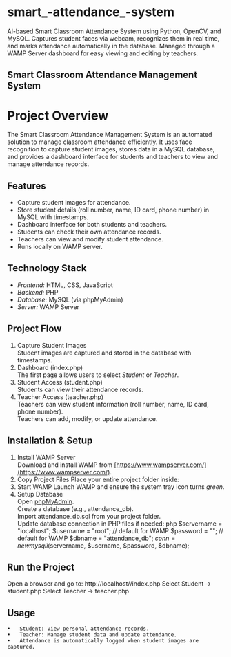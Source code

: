 # smart_-attendance_-system
AI-based Smart Classroom Attendance System using Python, OpenCV, and MySQL. Captures student faces via webcam, recognizes them in real time, and marks attendance automatically in the database. Managed through a WAMP Server dashboard for easy viewing and editing by teachers.
## Smart Classroom Attendance Management System
# Project Overview
The Smart Classroom Attendance Management System is an automated solution to manage classroom attendance efficiently. It uses face recognition to capture student images, stores data in a MySQL database, and provides a dashboard interface for students and teachers to view and manage attendance records.
## Features
- Capture student images for attendance.
- Store student details (roll number, name, ID card, phone number) in MySQL with timestamps.
- Dashboard interface for both students and teachers.
- Students can check their own attendance records.
- Teachers can view and modify student attendance.
- Runs locally on WAMP server.
## Technology Stack
- *Frontend:* HTML, CSS, JavaScript  
- *Backend:* PHP  
- *Database:* MySQL (via phpMyAdmin)  
- *Server:* WAMP Server  
## Project Flow
1. Capture Student Images  
   Student images are captured and stored in the database with timestamps.
2. Dashboard (index.php)  
   The first page allows users to select *Student* or *Teacher*.
3. Student Access (student.php)  
   Students can view their attendance records.
4. Teacher Access (teacher.php)  
   Teachers can view student information (roll number, name, ID card, phone number).  
   Teachers can add, modify, or update attendance.
## Installation & Setup
1. Install WAMP Server  
   Download and install WAMP from [https://www.wampserver.com/](https://www.wampserver.com/).  
2. Copy Project Files
   Place your entire project folder inside:
3. Start WAMP 
   Launch WAMP and ensure the system tray icon turns *green*.  
4. Setup Database  
  Open [phpMyAdmin](http://localhost/phpmyadmin).  
  Create a database (e.g., attendance_db).  
  Import attendance_db.sql from your project folder.  
  Update database connection in PHP files if needed:
  php
  $servername = "localhost";
  $username = "root";      // default for WAMP
  $password = "";          // default for WAMP
  $dbname = "attendance_db";
  $conn = new mysqli($servername, $username, $password, $dbname);
 ## Run the Project
 Open a browser and go to:
 http://localhost/<your-project-folder>/index.php
 Select Student → student.php
Select Teacher → teacher.php
## Usage
	•	Student: View personal attendance records.
	•	Teacher: Manage student data and update attendance.
	•	Attendance is automatically logged when student images are captured.

